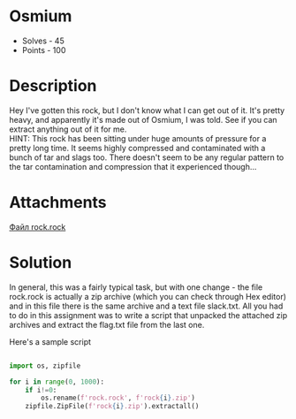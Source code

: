 # Osmium
- Solves - 45
- Points - 100
#
# Description
Hey I've gotten this rock, but I don't know what I can get out of it. 
It's pretty heavy, and apparently it's made out of Osmium, I was told. See if you can extract anything out of it for me.<br>
HINT: 
This rock has been sitting under huge amounts of pressure for a pretty long time. 
It seems highly compressed and contaminated with a bunch of tar and slags too. 
There doesn't seem to be any regular pattern to the tar contamination and compression that it experienced though...

# Attachments
[Файл rock.rock](./sources/rock.rock)
# Solution
In general, this was a fairly typical task, but with one change - the file rock.rock is actually a zip archive (which you can check through Hex editor) and in this file there is the same archive and a text file slack.txt. All you had to do in this assignment was to write a script that unpacked the attached zip archives and extract the flag.txt file from the last one.

Here's a sample script

```python

import os, zipfile

for i in range(0, 1000):
    if i!=0:
        os.rename(f'rock.rock', f'rock{i}.zip')
    zipfile.ZipFile(f'rock{i}.zip').extractall()
```

